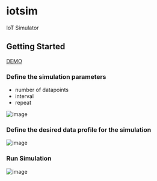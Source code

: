 # iotsim
IoT Simulator

## Getting Started

[DEMO](https://iotsim.netlify.app/)

### Define the simulation parameters 
- number of datapoints
- interval
- repeat

![image](https://user-images.githubusercontent.com/4703715/117589719-8a7ba080-b12b-11eb-879c-0767fdbfaad9.png)

### Define the desired data profile for the simulation

![image](https://user-images.githubusercontent.com/4703715/117589680-5dc78900-b12b-11eb-8fab-c522c5575e3a.png)


### Run Simulation


![image](https://user-images.githubusercontent.com/4703715/117589588-bd716480-b12a-11eb-8f6b-e02437cfe1ba.png)
